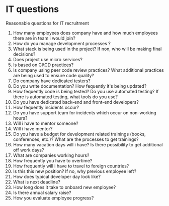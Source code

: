 # IT questions
Reasonable questions for IT recruitment

1. How many employees does company have and how much employees there are in team i would join?
2. How do you manage development processes ?
2. What stack is being used in the project? If non, who will be making final decisions?
3. Does project use micro services?
4. Is based on CI\CD practices?
5. Is company using peer code review practices? What additional practices are being used to ensure code quality?
6. Do company have dedicated testers?
7. Do you write documentation? How fequently it's being updated?
8. How fequently code is being tested? Do you use automated testing? If there is automated testing, what tools do you use?
9. Do you have dedicated back-end and front-end developers?
10. How fequently incidents occur?
11. Do you have support team for incidents which occur on non-working hours?
12. Will i have to mentor someone?
13. Will i have mentor?
14. Do you have a budget for development related trainings (books, conferences, etc.)? What are the processes to get trainings?
15. How many vacation days will i have? Is there possibility to get additional off work days?
16. What are companies working hours?
17. How frequently you have to overtime?
18. How frequently will i have to travel to foreign countries?
19. Is this this new position? If no, why previous employee left?
20. How does typical developer day look like?
21. What is next deadline?
22. How long does it take to onboard new employee?
23. Is there annual salary raise?
24. How you evaluate employee progress?
